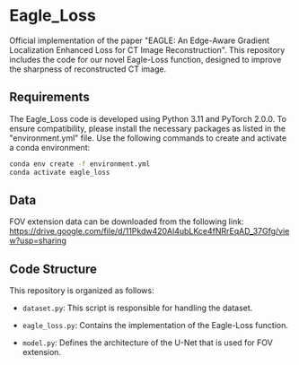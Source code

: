 # Eagle_Loss

Official implementation of the paper "EAGLE: An Edge-Aware Gradient Localization Enhanced Loss for CT Image Reconstruction". This repository includes the code for our novel Eagle-Loss function, designed to improve the sharpness of reconstructed CT image.

## Requirements

The Eagle_Loss code is developed using Python 3.11 and PyTorch 2.0.0. To ensure compatibility, please install the necessary packages as listed in the "environment.yml" file. Use the following commands to create and activate a conda environment:

```bash
conda env create -f environment.yml
conda activate eagle_loss
```


## Data
FOV extension data can be downloaded from the following link:
https://drive.google.com/file/d/11Pkdw420Al4ubLKce4fNRrEqAD_37Gfg/view?usp=sharing

## Code Structure

This repository is organized as follows:

- `dataset.py`: This script is responsible for handling the dataset.

- `eagle_loss.py`: Contains the implementation of the Eagle-Loss function.

- `model.py`: Defines the architecture of the U-Net that is used for FOV extension.
